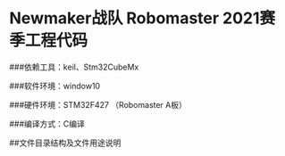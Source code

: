 # Newmaker战队 Robomaster 2021赛季工程代码

###依赖工具：keil、Stm32CubeMx

###软件环境：window10

###硬件环境：STM32F427 （Robomaster A板）

###编译方式：C编译

##文件目录结构及文件用途说明


